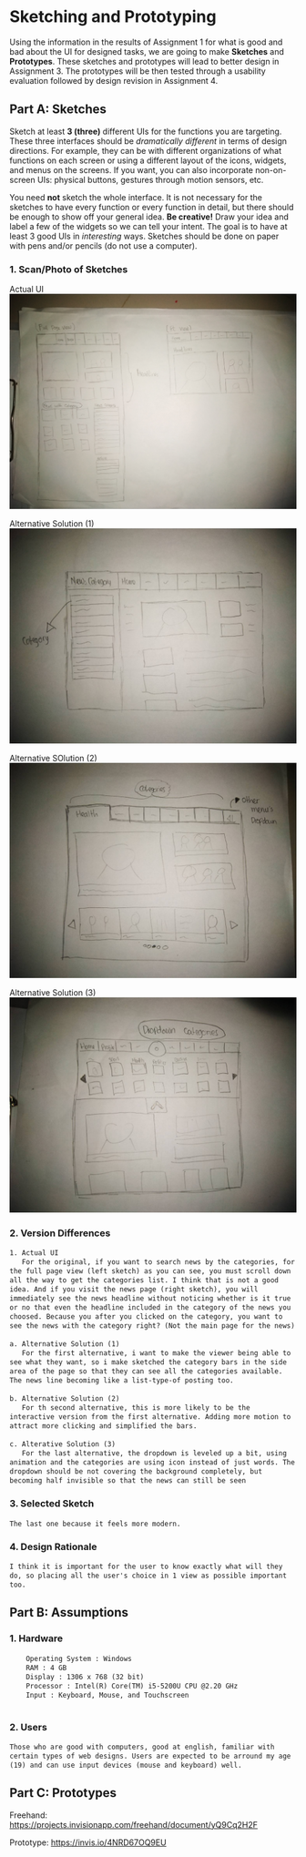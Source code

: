 # Sketching and Prototyping
Using the information in the results of Assignment 1 for what is good and bad about the UI for designed tasks, we are going to make **Sketches** and **Prototypes**. These sketches and prototypes will lead to better design in Assignment 3. The prototypes will be then tested through a usability evaluation followed by design revision in Assignment 4.

## Part A: Sketches
Sketch at least **3 (three)** different UIs for the functions you are targeting. These three interfaces should be _dramatically different_ in terms of design directions. For example, they can be with different organizations of what functions on each screen or using a different layout of the icons, widgets, and menus on the screens. If you want, you can also incorporate non-on-screen UIs: physical buttons, gestures through motion sensors, etc.

You need **not** sketch the whole interface. It is not necessary for the sketches to have every function or every function in detail, but there should be enough to show off your general idea. **Be creative!** Draw your idea and label a few of the widgets so we can tell your intent. The goal is to have at least 3 good UIs in *interesting* ways. Sketches should be done on paper with pens and/or pencils (do not use a computer).

### 1. Scan/Photo of Sketches

Actual UI
![](Designs/actual.jpg)

Alternative Solution (1)
![](Designs/1.jpg)

Alternative SOlution (2)
![](Designs/2.jpg)

Alternative Solution (3)
![](Designs/3.jpg)



### 2. Version Differences
```
1. Actual UI
   For the original, if you want to search news by the categories, for the full page view (left sketch) as you can see, you must scroll down all the way to get the categories list. I think that is not a good idea. And if you visit the news page (right sketch), you will immediately see the news headline without noticing whether is it true or no that even the headline included in the category of the news you choosed. Because you after you clicked on the category, you want to see the news with the category right? (Not the main page for the news)
   
a. Alternative Solution (1)
   For the first alternative, i want to make the viewer being able to see what they want, so i make sketched the category bars in the side area of the page so that they can see all the categories available. The news line becoming like a list-type-of posting too.
   
b. Alternative Solution (2)
   For th second alternative, this is more likely to be the interactive version from the first alternative. Adding more motion to attract more clicking and simplified the bars.
   
c. Alterative Solution (3)
   For the last alternative, the dropdown is leveled up a bit, using animation and the categories are using icon instead of just words. The dropdown should be not covering the background completely, but becoming half invisible so that the news can still be seen
```

### 3. Selected Sketch
```
The last one because it feels more modern.
```

### 4. Design Rationale
```
I think it is important for the user to know exactly what will they do, so placing all the user's choice in 1 view as possible important too.
```

## Part B: Assumptions
### 1. Hardware
```
    Operating System : Windows
    RAM : 4 GB
    Display : 1306 x 768 (32 bit)
    Processor : Intel(R) Core(TM) i5-5200U CPU @2.20 GHz 
    Input : Keyboard, Mouse, and Touchscreen
   
```
### 2. Users
```
Those who are good with computers, good at english, familiar with certain types of web designs. Users are expected to be arround my age (19) and can use input devices (mouse and keyboard) well. 
```

## Part C: Prototypes
Freehand:
https://projects.invisionapp.com/freehand/document/yQ9Cq2H2F

Prototype:
https://invis.io/4NRD67OQ9EU
